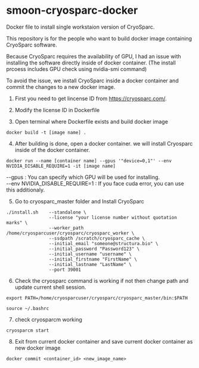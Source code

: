 # smoon-cryosparc-docker

Docker file to install single workstaion version of CryoSparc.


This repository is for the people who want to build docker image containing CryoSparc software.

Because CryoSparc requires the availability of GPU, I had an issue with installing the software directly inside of docker container. (The install prcoess includes GPU check using nvidia-smi command) 

To avoid the issue, we install CryoSparc inside a docker container and commit the changes to a new docker image.


1. First you need to get lincense ID from https://cryosparc.com/. 

2. Modify the license ID in Dockerfile

3. Open terminal where Dockerfile exists and build docker image

```
docker build -t [image name] . 
```

4. After building is done, open a docker container. we will install Cryosparc inside of the docker container. 

```
docker run --name [container name] --gpus '"device=0,1"' --env NVIDIA_DISABLE_REQUIRE=1 -it [image name]
```
--gpus : You can specify which GPU will be used for installing. \
--env NVIDIA_DISABLE_REQUIRE=1 : If you face cuda error, you can use this additionaly.

5. Go to cryosparc_master folder and Install CryoSparc

```
./install.sh    --standalone \
                --license "your license number without quotation marks" \
                --worker_path /home/cryosparcuser/cryosparc/cryosparc_worker \
                --ssdpath /scratch/cryosparc_cache \
                --initial_email "someone@structura.bio" \
                --initial_password "Password123" \
                --initial_username "username" \
                --initial_firstname "FirstName" \
                --initial_lastname "LastName" \
                --port 39001
```

6. Check the cryosparc command is working if not then change path and update current shell session.

```
export PATH=/home/cryosparcuser/cryosparc/cryosparc_master/bin:$PATH
```

```
source ~/.bashrc
```

7. check cryosparcm working

```
cryosparcm start
```

8. Exit from current docker container and save current docker container as new docker image

```
docker commit <container_id> <new_image_name>
```